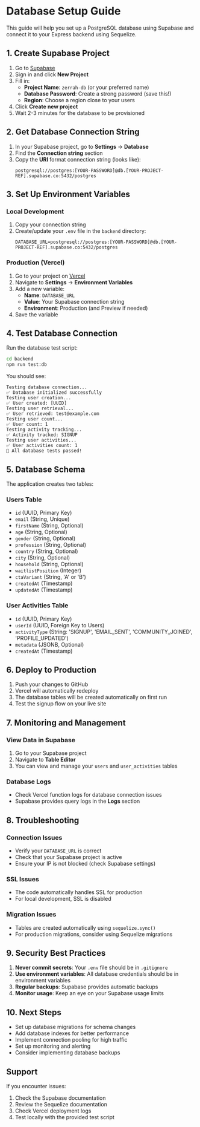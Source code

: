 # Database Setup Guide

This guide will help you set up a PostgreSQL database using Supabase and connect it to your Express backend using Sequelize.

## 1. Create Supabase Project

1. Go to [Supabase](https://app.supabase.com/)
2. Sign in and click **New Project**
3. Fill in:
   - **Project Name**: `zerrah-db` (or your preferred name)
   - **Database Password**: Create a strong password (save this!)
   - **Region**: Choose a region close to your users
4. Click **Create new project**
5. Wait 2-3 minutes for the database to be provisioned

## 2. Get Database Connection String

1. In your Supabase project, go to **Settings** → **Database**
2. Find the **Connection string** section
3. Copy the **URI** format connection string (looks like):
   ```
   postgresql://postgres:[YOUR-PASSWORD]@db.[YOUR-PROJECT-REF].supabase.co:5432/postgres
   ```

## 3. Set Up Environment Variables

### Local Development
1. Copy your connection string
2. Create/update your `.env` file in the `backend` directory:
   ```env
   DATABASE_URL=postgresql://postgres:[YOUR-PASSWORD]@db.[YOUR-PROJECT-REF].supabase.co:5432/postgres
   ```

### Production (Vercel)
1. Go to your project on [Vercel](https://vercel.com/)
2. Navigate to **Settings** → **Environment Variables**
3. Add a new variable:
   - **Name**: `DATABASE_URL`
   - **Value**: Your Supabase connection string
   - **Environment**: Production (and Preview if needed)
4. Save the variable

## 4. Test Database Connection

Run the database test script:
```bash
cd backend
npm run test:db
```

You should see:
```
Testing database connection...
✅ Database initialized successfully
Testing user creation...
✅ User created: [UUID]
Testing user retrieval...
✅ User retrieved: test@example.com
Testing user count...
✅ User count: 1
Testing activity tracking...
✅ Activity tracked: SIGNUP
Testing user activities...
✅ User activities count: 1
🎉 All database tests passed!
```

## 5. Database Schema

The application creates two tables:

### Users Table
- `id` (UUID, Primary Key)
- `email` (String, Unique)
- `firstName` (String, Optional)
- `age` (String, Optional)
- `gender` (String, Optional)
- `profession` (String, Optional)
- `country` (String, Optional)
- `city` (String, Optional)
- `household` (String, Optional)
- `waitlistPosition` (Integer)
- `ctaVariant` (String, 'A' or 'B')
- `createdAt` (Timestamp)
- `updatedAt` (Timestamp)

### User Activities Table
- `id` (UUID, Primary Key)
- `userId` (UUID, Foreign Key to Users)
- `activityType` (String: 'SIGNUP', 'EMAIL_SENT', 'COMMUNITY_JOINED', 'PROFILE_UPDATED')
- `metadata` (JSONB, Optional)
- `createdAt` (Timestamp)

## 6. Deploy to Production

1. Push your changes to GitHub
2. Vercel will automatically redeploy
3. The database tables will be created automatically on first run
4. Test the signup flow on your live site

## 7. Monitoring and Management

### View Data in Supabase
1. Go to your Supabase project
2. Navigate to **Table Editor**
3. You can view and manage your `users` and `user_activities` tables

### Database Logs
- Check Vercel function logs for database connection issues
- Supabase provides query logs in the **Logs** section

## 8. Troubleshooting

### Connection Issues
- Verify your `DATABASE_URL` is correct
- Check that your Supabase project is active
- Ensure your IP is not blocked (check Supabase settings)

### SSL Issues
- The code automatically handles SSL for production
- For local development, SSL is disabled

### Migration Issues
- Tables are created automatically using `sequelize.sync()`
- For production migrations, consider using Sequelize migrations

## 9. Security Best Practices

1. **Never commit secrets**: Your `.env` file should be in `.gitignore`
2. **Use environment variables**: All database credentials should be in environment variables
3. **Regular backups**: Supabase provides automatic backups
4. **Monitor usage**: Keep an eye on your Supabase usage limits

## 10. Next Steps

- Set up database migrations for schema changes
- Add database indexes for better performance
- Implement connection pooling for high traffic
- Set up monitoring and alerting
- Consider implementing database backups

## Support

If you encounter issues:
1. Check the Supabase documentation
2. Review the Sequelize documentation
3. Check Vercel deployment logs
4. Test locally with the provided test script 